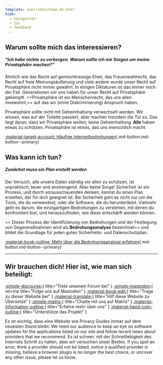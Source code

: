 ```yaml
---
template: overrides/home.de.html
hide:
  - navigation
  - toc
  - feedback
---
```


<!-- markdownlint-disable-next-line -->
## Warum sollte mich das interessieren?

##### "Ich habe nichts zu verbergen. Warum sollte ich mir Sorgen um meine Privatsphäre machen?"

Ähnlich wie das Recht auf gemischtrassige Ehen, das Frauenwahlrecht, das Recht auf freie Meinungsäußerung und viele andere wurde unser Recht auf Privatsphäre nicht immer gewährt. In einigen Diktaturen ist das immer noch der Fall. Generationen vor uns haben für unser Recht auf Privatsphäre gekämpft. ==Privatsphäre ist ein Menschenrecht, das uns allen innewohnt,== auf das wir (ohne Diskriminierung) Anspruch haben.

Privatsphäre sollte nicht mit Geheimhaltung verwechselt werden. Wir wissen, was auf der Toilette passiert, aber machen trotzdem die Tür zu. Das liegt daran, dass wir Privatsphäre wollen, keine Geheimhaltung. **Alle** haben etwas zu schützen. Privatsphäre ist etwas, das uns menschlich macht.

[:material-target-account: Häufige Internetbedrohungen](basics/common-threats.md ""){.md-button.md-button--primary}

## Was kann ich tun?

##### Zunächst muss ein Plan erstellt werden

Der Versuch, alle unsere Daten ständig vor allen zu schützen, ist unpraktisch, teuer und anstrengend. Aber keine Sorge! Sicherheit ist ein Prozess, und durch vorausschauendes denken, kannst du einen Plan erstellen, der für dich geeignet ist. Bei Sicherheit geht es nicht nur um die Tools, die du verwendest, oder die Software, die du herunterlädst. Vielmehr geht es darum, die einzigartigen Bedrohungen zu verstehen, mit denen du konfrontiert bist, und herauszufinden, wie diese entschärft werden können.

== Dieser Prozess der Identifizierung von Bedrohungen und der Festlegung von Gegenmaßnahmen wird als **Bedrohungsanalyse** bezeichnet== und bildet die Grundlage für jeden guten Sicherheits- und Datenschutzplan.

[:material-book-outline: Mehr über die Bedrohungsanalyse erfahren](basics/threat-modeling.md ""){.md-button.md-button--primary}

---

## Wir brauchen dich! Hier ist, wie man sich beteiligt:

[:simple-discourse:](https://discuss.privacyguides.net/){ title="Trete unserem Forum bei" }
[:simple-mastodon:](https://mastodon.neat.computer/@privacyguides){ rel=me title="Folge uns auf Mastodon" }
[:material-book-edit:](https://github.com/privacyguides/privacyguides.org){ title="Trage zu dieser Website bei" }
[:material-translate:](https://matrix.to/#/#pg-i18n:aragon.sh){ title="Hilf diese Website zu Übersetze" }
[:simple-matrix:](https://matrix.to/#/#privacyguides:matrix.org){ title="Chatte mit uns auf Matrix" }
[:material-information-outline:](about/index.md){ title="Erfahre mehr über uns" }
[:material-hand-coin-outline:](about/donate.md){ title="Unterstütze das Projekt" }

Es ist wichtig, dass eine Website wie Privacy Guides immer auf dem neuesten Stand bleibt. We need our audience to keep an eye on software updates for the applications listed on our site and follow recent news about providers that we recommend. Es ist schwer, mit der Schnelllebigkeit des Internets Schritt zu halten, aber wir versuchen unser Bestes. If you spot an error, think a provider should not be listed, notice a qualified provider is missing, believe a browser plugin is no longer the best choice, or uncover any other issue, please let us know.
